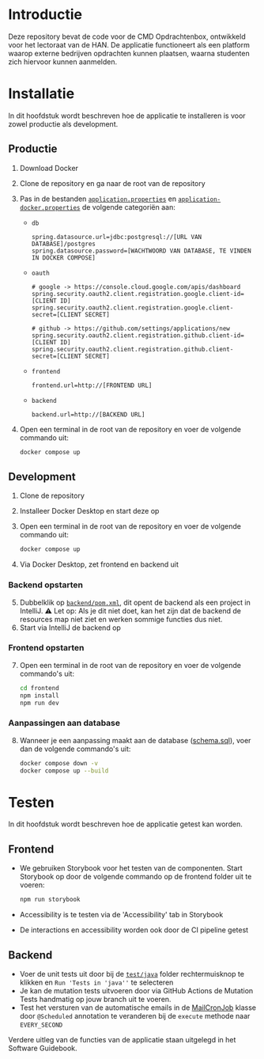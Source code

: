 # Introductie
Deze repository bevat de code voor de CMD Opdrachtenbox, ontwikkeld voor het lectoraat van de HAN. De applicatie functioneert als een platform waarop externe bedrijven opdrachten kunnen plaatsen, waarna studenten zich hiervoor kunnen aanmelden.

# Installatie
In dit hoofdstuk wordt beschreven hoe de applicatie te installeren is voor zowel productie als development.
## Productie
1. Download Docker
2. Clone de repository en ga naar de root van de repository
3. Pas in de bestanden [`application.properties`](backend/src/main/resources/application.properties) en [`application-docker.properties`](backend/src/main/resources/application-docker.properties) de volgende categoriën aan:
    - `db`
        ```properties
        spring.datasource.url=jdbc:postgresql://[URL VAN DATABASE]/postgres
        spring.datasource.password=[WACHTWOORD VAN DATABASE, TE VINDEN IN DOCKER COMPOSE]
        ```
    - `oauth`
        ```properties
        # google -> https://console.cloud.google.com/apis/dashboard
        spring.security.oauth2.client.registration.google.client-id=[CLIENT ID]
        spring.security.oauth2.client.registration.google.client-secret=[CLIENT SECRET]

        # github -> https://github.com/settings/applications/new
        spring.security.oauth2.client.registration.github.client-id=[CLIENT ID]
        spring.security.oauth2.client.registration.github.client-secret=[CLIENT SECRET]
        ```
    - `frontend`
        ```properties
        frontend.url=http://[FRONTEND URL]
        ```
    - `backend`
        ```properties
        backend.url=http://[BACKEND URL]
        ```
4. Open een terminal in de root van de repository en voer de volgende commando uit:

    ```bash
    docker compose up
    ```

## Development
1. Clone de repository
2. Installeer Docker Desktop en start deze op
3. Open een terminal in de root van de repository en voer de volgende commando uit:

    ```bash
    docker compose up
    ```
4. Via Docker Desktop, zet frontend en backend uit
### Backend opstarten
5. Dubbelklik op [`backend/pom.xml`](backend/pom.xml), dit opent de backend als een project in IntelliJ. ⚠️ Let op: Als je dit niet doet, kan het zijn dat de backend de resources map niet ziet en werken sommige functies dus niet.
6. Start via IntelliJ de backend op
### Frontend opstarten
7. Open een terminal in de root van de repository en voer de volgende commando's uit:

    ```bash
    cd frontend
    npm install
    npm run dev
    ```

### Aanpassingen aan database
8. Wanneer je een aanpassing maakt aan de database ([schema.sql](backend/src/main/resources/database/schema.sql)), voer dan de volgende commando's uit:

    ```bash
    docker compose down -v
    docker compose up --build
    ```

# Testen
In dit hoofdstuk wordt beschreven hoe de applicatie getest kan worden.
## Frontend
- We gebruiken Storybook voor het testen van de componenten. Start Storybook op door de volgende commando op de frontend folder uit te voeren:

    ```bash
    npm run storybook
    ```
- Accessibility is te testen via de 'Accessibility' tab in Storybook
- De interactions en accessibility worden ook door de CI pipeline getest

## Backend
- Voer de unit tests uit door bij de [`test/java`](backend/src/test/) folder rechtermuisknop te klikken en `Run 'Tests in 'java''` te selecteren
- Je kan de mutation tests uitvoeren door via GitHub Actions de Mutation Tests handmatig op jouw branch uit te voeren.
- Test het versturen van de automatische emails in de [MailCronJob](backend/src/main/java/com/han/pwac/pinguins/backend/cron_jobs/MailCronJob.java) klasse door `@Scheduled` annotation te veranderen bij de `execute` methode naar `EVERY_SECOND`

Verdere uitleg van de functies van de applicatie staan uitgelegd in het Software Guidebook.